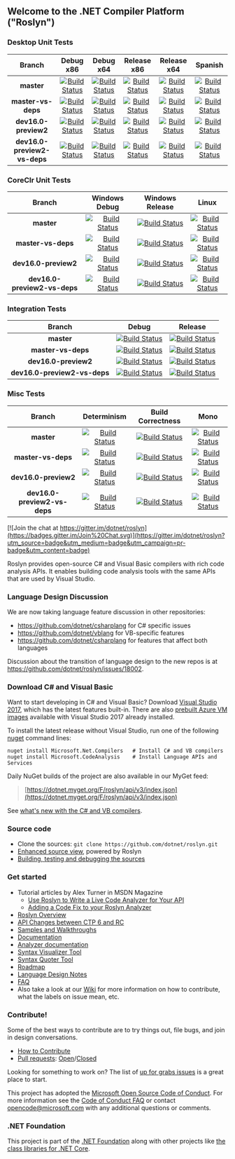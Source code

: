 ## Welcome to the .NET Compiler Platform ("Roslyn")

[//]: # (Begin current test results)

### Desktop Unit Tests
|Branch|Debug x86|Debug x64|Release x86|Release x64|Spanish|
|:--:|:--:|:--:|:--:|:--:|:--:|
**master**|[![Build Status](https://dev.azure.com/dnceng/public/_apis/build/status/dotnet/roslyn/roslyn-CI?label=build&branchname=master&jobname=Windows_Desktop_Unit_Tests&configuration=debug_32)](https://dev.azure.com/dnceng/public/_build/latest?definitionId=15&branchname=master&view=logs)|[![Build Status](https://dev.azure.com/dnceng/public/_apis/build/status/dotnet/roslyn/roslyn-CI?label=build&branchname=master&jobname=Windows_Desktop_Unit_Tests&configuration=debug_64)](https://dev.azure.com/dnceng/public/_build/latest?definitionId=15&branchname=master&view=logs)|[![Build Status](https://dev.azure.com/dnceng/public/_apis/build/status/dotnet/roslyn/roslyn-CI?label=build&branchname=master&jobname=Windows_Desktop_Unit_Tests&configuration=release_32)](https://dev.azure.com/dnceng/public/_build/latest?definitionId=15&branchname=master&view=logs)|[![Build Status](https://dev.azure.com/dnceng/public/_apis/build/status/dotnet/roslyn/roslyn-CI?label=build&branchname=master&jobname=Windows_Desktop_Unit_Tests&configuration=release_64)](https://dev.azure.com/dnceng/public/_build/latest?definitionId=15&branchname=master&view=logs)|[![Build Status](https://dev.azure.com/dnceng/public/_apis/build/status/dotnet/roslyn/roslyn-CI?label=build&branchname=master&jobname=Windows_Desktop_Spanish_Unit_Tests&configuration=)](https://dev.azure.com/dnceng/public/_build/latest?definitionId=15&branchname=master&view=logs)|[![Build Status](https://dev.azure.com/dnceng/public/_apis/build/status/dotnet/roslyn/roslyn-CI?label=build&branchname=master&jobname=Windows_Determinism_Test&configuration=)](https://dev.azure.com/dnceng/public/_build/latest?definitionId=15&branchname=master&view=logs)|[![Build Status](https://dev.azure.com/dnceng/public/_apis/build/status/dotnet/roslyn/roslyn-CI?label=build&branchname=master&jobname=Windows_Correctness_Test&configuration=)](https://dev.azure.com/dnceng/public/_build/latest?definitionId=15&branchname=master&view=logs)|
**master-vs-deps**|[![Build Status](https://dev.azure.com/dnceng/public/_apis/build/status/dotnet/roslyn/roslyn-CI?label=build&branchname=master-vs-deps&jobname=Windows_Desktop_Unit_Tests&configuration=debug_32)](https://dev.azure.com/dnceng/public/_build/latest?definitionId=15&branchname=master-vs-deps&view=logs)|[![Build Status](https://dev.azure.com/dnceng/public/_apis/build/status/dotnet/roslyn/roslyn-CI?label=build&branchname=master-vs-deps&jobname=Windows_Desktop_Unit_Tests&configuration=debug_64)](https://dev.azure.com/dnceng/public/_build/latest?definitionId=15&branchname=master-vs-deps&view=logs)|[![Build Status](https://dev.azure.com/dnceng/public/_apis/build/status/dotnet/roslyn/roslyn-CI?label=build&branchname=master-vs-deps&jobname=Windows_Desktop_Unit_Tests&configuration=release_32)](https://dev.azure.com/dnceng/public/_build/latest?definitionId=15&branchname=master-vs-deps&view=logs)|[![Build Status](https://dev.azure.com/dnceng/public/_apis/build/status/dotnet/roslyn/roslyn-CI?label=build&branchname=master-vs-deps&jobname=Windows_Desktop_Unit_Tests&configuration=release_64)](https://dev.azure.com/dnceng/public/_build/latest?definitionId=15&branchname=master-vs-deps&view=logs)|[![Build Status](https://dev.azure.com/dnceng/public/_apis/build/status/dotnet/roslyn/roslyn-CI?label=build&branchname=master-vs-deps&jobname=Windows_Desktop_Spanish_Unit_Tests&configuration=)](https://dev.azure.com/dnceng/public/_build/latest?definitionId=15&branchname=master-vs-deps&view=logs)|[![Build Status](https://dev.azure.com/dnceng/public/_apis/build/status/dotnet/roslyn/roslyn-CI?label=build&branchname=master-vs-deps&jobname=Windows_Determinism_Test&configuration=)](https://dev.azure.com/dnceng/public/_build/latest?definitionId=15&branchname=master-vs-deps&view=logs)|[![Build Status](https://dev.azure.com/dnceng/public/_apis/build/status/dotnet/roslyn/roslyn-CI?label=build&branchname=master-vs-deps&jobname=Windows_Correctness_Test&configuration=)](https://dev.azure.com/dnceng/public/_build/latest?definitionId=15&branchname=master-vs-deps&view=logs)|
**dev16.0-preview2**|[![Build Status](https://dev.azure.com/dnceng/public/_apis/build/status/dotnet/roslyn/roslyn-CI?label=build&branchname=dev16.0-preview2&jobname=Windows_Desktop_Unit_Tests&configuration=debug_32)](https://dev.azure.com/dnceng/public/_build/latest?definitionId=15&branchname=dev16.0-preview2&view=logs)|[![Build Status](https://dev.azure.com/dnceng/public/_apis/build/status/dotnet/roslyn/roslyn-CI?label=build&branchname=dev16.0-preview2&jobname=Windows_Desktop_Unit_Tests&configuration=debug_64)](https://dev.azure.com/dnceng/public/_build/latest?definitionId=15&branchname=dev16.0-preview2&view=logs)|[![Build Status](https://dev.azure.com/dnceng/public/_apis/build/status/dotnet/roslyn/roslyn-CI?label=build&branchname=dev16.0-preview2&jobname=Windows_Desktop_Unit_Tests&configuration=release_32)](https://dev.azure.com/dnceng/public/_build/latest?definitionId=15&branchname=dev16.0-preview2&view=logs)|[![Build Status](https://dev.azure.com/dnceng/public/_apis/build/status/dotnet/roslyn/roslyn-CI?label=build&branchname=dev16.0-preview2&jobname=Windows_Desktop_Unit_Tests&configuration=release_64)](https://dev.azure.com/dnceng/public/_build/latest?definitionId=15&branchname=dev16.0-preview2&view=logs)|[![Build Status](https://dev.azure.com/dnceng/public/_apis/build/status/dotnet/roslyn/roslyn-CI?label=build&branchname=dev16.0-preview2&jobname=Windows_Desktop_Spanish_Unit_Tests&configuration=)](https://dev.azure.com/dnceng/public/_build/latest?definitionId=15&branchname=dev16.0-preview2&view=logs)|[![Build Status](https://dev.azure.com/dnceng/public/_apis/build/status/dotnet/roslyn/roslyn-CI?label=build&branchname=dev16.0-preview2&jobname=Windows_Determinism_Test&configuration=)](https://dev.azure.com/dnceng/public/_build/latest?definitionId=15&branchname=dev16.0-preview2&view=logs)|[![Build Status](https://dev.azure.com/dnceng/public/_apis/build/status/dotnet/roslyn/roslyn-CI?label=build&branchname=dev16.0-preview2&jobname=Windows_Correctness_Test&configuration=)](https://dev.azure.com/dnceng/public/_build/latest?definitionId=15&branchname=dev16.0-preview2&view=logs)|
**dev16.0-preview2-vs-deps**|[![Build Status](https://dev.azure.com/dnceng/public/_apis/build/status/dotnet/roslyn/roslyn-CI?label=build&branchname=dev16.0-preview2-vs-deps&jobname=Windows_Desktop_Unit_Tests&configuration=debug_32)](https://dev.azure.com/dnceng/public/_build/latest?definitionId=15&branchname=dev16.0-preview2-vs-deps&view=logs)|[![Build Status](https://dev.azure.com/dnceng/public/_apis/build/status/dotnet/roslyn/roslyn-CI?label=build&branchname=dev16.0-preview2-vs-deps&jobname=Windows_Desktop_Unit_Tests&configuration=debug_64)](https://dev.azure.com/dnceng/public/_build/latest?definitionId=15&branchname=dev16.0-preview2-vs-deps&view=logs)|[![Build Status](https://dev.azure.com/dnceng/public/_apis/build/status/dotnet/roslyn/roslyn-CI?label=build&branchname=dev16.0-preview2-vs-deps&jobname=Windows_Desktop_Unit_Tests&configuration=release_32)](https://dev.azure.com/dnceng/public/_build/latest?definitionId=15&branchname=dev16.0-preview2-vs-deps&view=logs)|[![Build Status](https://dev.azure.com/dnceng/public/_apis/build/status/dotnet/roslyn/roslyn-CI?label=build&branchname=dev16.0-preview2-vs-deps&jobname=Windows_Desktop_Unit_Tests&configuration=release_64)](https://dev.azure.com/dnceng/public/_build/latest?definitionId=15&branchname=dev16.0-preview2-vs-deps&view=logs)|[![Build Status](https://dev.azure.com/dnceng/public/_apis/build/status/dotnet/roslyn/roslyn-CI?label=build&branchname=dev16.0-preview2-vs-deps&jobname=Windows_Desktop_Spanish_Unit_Tests&configuration=)](https://dev.azure.com/dnceng/public/_build/latest?definitionId=15&branchname=dev16.0-preview2-vs-deps&view=logs)|[![Build Status](https://dev.azure.com/dnceng/public/_apis/build/status/dotnet/roslyn/roslyn-CI?label=build&branchname=dev16.0-preview2-vs-deps&jobname=Windows_Determinism_Test&configuration=)](https://dev.azure.com/dnceng/public/_build/latest?definitionId=15&branchname=dev16.0-preview2-vs-deps&view=logs)|[![Build Status](https://dev.azure.com/dnceng/public/_apis/build/status/dotnet/roslyn/roslyn-CI?label=build&branchname=dev16.0-preview2-vs-deps&jobname=Windows_Correctness_Test&configuration=)](https://dev.azure.com/dnceng/public/_build/latest?definitionId=15&branchname=dev16.0-preview2-vs-deps&view=logs)|

### CoreClr Unit Tests
|Branch|Windows Debug|Windows Release|Linux|
|:--:|:--:|:--:|:--:|
**master**|[![Build Status](https://dev.azure.com/dnceng/public/_apis/build/status/dotnet/roslyn/roslyn-CI?label=build&branchname=master&jobname=Windows_CoreClr_Unit_Tests&configuration=debug)](https://dev.azure.com/dnceng/public/_build/latest?definitionId=15&branchname=master&view=logs)|[![Build Status](https://dev.azure.com/dnceng/public/_apis/build/status/dotnet/roslyn/roslyn-CI?label=build&branchname=master&jobname=Windows_CoreClr_Unit_Tests&configuration=release)](https://dev.azure.com/dnceng/public/_build/latest?definitionId=15&branchname=master&view=logs)|[![Build Status](https://dev.azure.com/dnceng/public/_apis/build/status/dotnet/roslyn/roslyn-CI?label=build&branchname=master&jobname=Linux_Test&configuration=coreclr)](https://dev.azure.com/dnceng/public/_build/latest?definitionId=15&branchname=master&view=logs)|
**master-vs-deps**|[![Build Status](https://dev.azure.com/dnceng/public/_apis/build/status/dotnet/roslyn/roslyn-CI?label=build&branchname=master-vs-deps&jobname=Windows_CoreClr_Unit_Tests&configuration=debug)](https://dev.azure.com/dnceng/public/_build/latest?definitionId=15&branchname=master-vs-deps&view=logs)|[![Build Status](https://dev.azure.com/dnceng/public/_apis/build/status/dotnet/roslyn/roslyn-CI?label=build&branchname=master-vs-deps&jobname=Windows_CoreClr_Unit_Tests&configuration=release)](https://dev.azure.com/dnceng/public/_build/latest?definitionId=15&branchname=master-vs-deps&view=logs)|[![Build Status](https://dev.azure.com/dnceng/public/_apis/build/status/dotnet/roslyn/roslyn-CI?label=build&branchname=master-vs-deps&jobname=Linux_Test&configuration=coreclr)](https://dev.azure.com/dnceng/public/_build/latest?definitionId=15&branchname=master-vs-deps&view=logs)|
**dev16.0-preview2**|[![Build Status](https://dev.azure.com/dnceng/public/_apis/build/status/dotnet/roslyn/roslyn-CI?label=build&branchname=dev16.0-preview2&jobname=Windows_CoreClr_Unit_Tests&configuration=debug)](https://dev.azure.com/dnceng/public/_build/latest?definitionId=15&branchname=dev16.0-preview2&view=logs)|[![Build Status](https://dev.azure.com/dnceng/public/_apis/build/status/dotnet/roslyn/roslyn-CI?label=build&branchname=dev16.0-preview2&jobname=Windows_CoreClr_Unit_Tests&configuration=release)](https://dev.azure.com/dnceng/public/_build/latest?definitionId=15&branchname=dev16.0-preview2&view=logs)|[![Build Status](https://dev.azure.com/dnceng/public/_apis/build/status/dotnet/roslyn/roslyn-CI?label=build&branchname=dev16.0-preview2&jobname=Linux_Test&configuration=coreclr)](https://dev.azure.com/dnceng/public/_build/latest?definitionId=15&branchname=dev16.0-preview2&view=logs)|
**dev16.0-preview2-vs-deps**|[![Build Status](https://dev.azure.com/dnceng/public/_apis/build/status/dotnet/roslyn/roslyn-CI?label=build&branchname=dev16.0-preview2-vs-deps&jobname=Windows_CoreClr_Unit_Tests&configuration=debug)](https://dev.azure.com/dnceng/public/_build/latest?definitionId=15&branchname=dev16.0-preview2-vs-deps&view=logs)|[![Build Status](https://dev.azure.com/dnceng/public/_apis/build/status/dotnet/roslyn/roslyn-CI?label=build&branchname=dev16.0-preview2-vs-deps&jobname=Windows_CoreClr_Unit_Tests&configuration=release)](https://dev.azure.com/dnceng/public/_build/latest?definitionId=15&branchname=dev16.0-preview2-vs-deps&view=logs)|[![Build Status](https://dev.azure.com/dnceng/public/_apis/build/status/dotnet/roslyn/roslyn-CI?label=build&branchname=dev16.0-preview2-vs-deps&jobname=Linux_Test&configuration=coreclr)](https://dev.azure.com/dnceng/public/_build/latest?definitionId=15&branchname=dev16.0-preview2-vs-deps&view=logs)|

### Integration Tests
|Branch|Debug|Release|
|:--:|:--:|:--:|
**master**|[![Build Status](https://dev.azure.com/dnceng/public/_apis/build/status/dotnet/roslyn/roslyn-integration-CI?label=build&branchname=master&jobname=Windows_VisualStudio_Integration_Tests&configuration=debug)](https://dev.azure.com/dnceng/public/_build/latest?definitionId=15&branchname=master&view=logs)|[![Build Status](https://dev.azure.com/dnceng/public/_apis/build/status/dotnet/roslyn/roslyn-integration-CI?label=build&branchname=master&jobname=Windows_VisualStudio_Integration_Tests&configuration=release)](https://dev.azure.com/dnceng/public/_build/latest?definitionId=15&branchname=master&view=logs)|
**master-vs-deps**|[![Build Status](https://dev.azure.com/dnceng/public/_apis/build/status/dotnet/roslyn/roslyn-integration-CI?label=build&branchname=master-vs-deps&jobname=Windows_VisualStudio_Integration_Tests&configuration=debug)](https://dev.azure.com/dnceng/public/_build/latest?definitionId=15&branchname=master-vs-deps&view=logs)|[![Build Status](https://dev.azure.com/dnceng/public/_apis/build/status/dotnet/roslyn/roslyn-integration-CI?label=build&branchname=master-vs-deps&jobname=Windows_VisualStudio_Integration_Tests&configuration=release)](https://dev.azure.com/dnceng/public/_build/latest?definitionId=15&branchname=master-vs-deps&view=logs)|
**dev16.0-preview2**|[![Build Status](https://dev.azure.com/dnceng/public/_apis/build/status/dotnet/roslyn/roslyn-integration-CI?label=build&branchname=dev16.0-preview2&jobname=Windows_VisualStudio_Integration_Tests&configuration=debug)](https://dev.azure.com/dnceng/public/_build/latest?definitionId=15&branchname=dev16.0-preview2&view=logs)|[![Build Status](https://dev.azure.com/dnceng/public/_apis/build/status/dotnet/roslyn/roslyn-integration-CI?label=build&branchname=dev16.0-preview2&jobname=Windows_VisualStudio_Integration_Tests&configuration=release)](https://dev.azure.com/dnceng/public/_build/latest?definitionId=15&branchname=dev16.0-preview2&view=logs)|
**dev16.0-preview2-vs-deps**|[![Build Status](https://dev.azure.com/dnceng/public/_apis/build/status/dotnet/roslyn/roslyn-integration-CI?label=build&branchname=dev16.0-preview2-vs-deps&jobname=Windows_VisualStudio_Integration_Tests&configuration=debug)](https://dev.azure.com/dnceng/public/_build/latest?definitionId=15&branchname=dev16.0-preview2-vs-deps&view=logs)|[![Build Status](https://dev.azure.com/dnceng/public/_apis/build/status/dotnet/roslyn/roslyn-integration-CI?label=build&branchname=dev16.0-preview2-vs-deps&jobname=Windows_VisualStudio_Integration_Tests&configuration=release)](https://dev.azure.com/dnceng/public/_build/latest?definitionId=15&branchname=dev16.0-preview2-vs-deps&view=logs)|

### Misc Tests
|Branch|Determinism|Build Correctness|Mono|
|:--:|:--:|:--:|:--:|
**master**|[![Build Status](https://dev.azure.com/dnceng/public/_apis/build/status/dotnet/roslyn/roslyn-CI?label=build&branchname=master&jobname=Windows_Determinism_Test&configuration=)](https://dev.azure.com/dnceng/public/_build/latest?definitionId=15&branchname=master&view=logs)|[![Build Status](https://dev.azure.com/dnceng/public/_apis/build/status/dotnet/roslyn/roslyn-CI?label=build&branchname=master&jobname=Windows_Correctness_Test&configuration=)](https://dev.azure.com/dnceng/public/_build/latest?definitionId=15&branchname=master&view=logs)|[![Build Status](https://dev.azure.com/dnceng/public/_apis/build/status/dotnet/roslyn/roslyn-CI?label=build&branchname=master&jobname=Linux_Test&configuration=mono)](https://dev.azure.com/dnceng/public/_build/latest?definitionId=15&branchname=master&view=logs)|
**master-vs-deps**|[![Build Status](https://dev.azure.com/dnceng/public/_apis/build/status/dotnet/roslyn/roslyn-CI?label=build&branchname=master-vs-deps&jobname=Windows_Determinism_Test&configuration=)](https://dev.azure.com/dnceng/public/_build/latest?definitionId=15&branchname=master-vs-deps&view=logs)|[![Build Status](https://dev.azure.com/dnceng/public/_apis/build/status/dotnet/roslyn/roslyn-CI?label=build&branchname=master-vs-deps&jobname=Windows_Correctness_Test&configuration=)](https://dev.azure.com/dnceng/public/_build/latest?definitionId=15&branchname=master-vs-deps&view=logs)|[![Build Status](https://dev.azure.com/dnceng/public/_apis/build/status/dotnet/roslyn/roslyn-CI?label=build&branchname=master-vs-deps&jobname=Linux_Test&configuration=mono)](https://dev.azure.com/dnceng/public/_build/latest?definitionId=15&branchname=master-vs-deps&view=logs)|
**dev16.0-preview2**|[![Build Status](https://dev.azure.com/dnceng/public/_apis/build/status/dotnet/roslyn/roslyn-CI?label=build&branchname=dev16.0-preview2&jobname=Windows_Determinism_Test&configuration=)](https://dev.azure.com/dnceng/public/_build/latest?definitionId=15&branchname=dev16.0-preview2&view=logs)|[![Build Status](https://dev.azure.com/dnceng/public/_apis/build/status/dotnet/roslyn/roslyn-CI?label=build&branchname=dev16.0-preview2&jobname=Windows_Correctness_Test&configuration=)](https://dev.azure.com/dnceng/public/_build/latest?definitionId=15&branchname=dev16.0-preview2&view=logs)|[![Build Status](https://dev.azure.com/dnceng/public/_apis/build/status/dotnet/roslyn/roslyn-CI?label=build&branchname=dev16.0-preview2&jobname=Linux_Test&configuration=mono)](https://dev.azure.com/dnceng/public/_build/latest?definitionId=15&branchname=dev16.0-preview2&view=logs)|
**dev16.0-preview2-vs-deps**|[![Build Status](https://dev.azure.com/dnceng/public/_apis/build/status/dotnet/roslyn/roslyn-CI?label=build&branchname=dev16.0-preview2-vs-deps&jobname=Windows_Determinism_Test&configuration=)](https://dev.azure.com/dnceng/public/_build/latest?definitionId=15&branchname=dev16.0-preview2-vs-deps&view=logs)|[![Build Status](https://dev.azure.com/dnceng/public/_apis/build/status/dotnet/roslyn/roslyn-CI?label=build&branchname=dev16.0-preview2-vs-deps&jobname=Windows_Correctness_Test&configuration=)](https://dev.azure.com/dnceng/public/_build/latest?definitionId=15&branchname=dev16.0-preview2-vs-deps&view=logs)|[![Build Status](https://dev.azure.com/dnceng/public/_apis/build/status/dotnet/roslyn/roslyn-CI?label=build&branchname=dev16.0-preview2-vs-deps&jobname=Linux_Test&configuration=mono)](https://dev.azure.com/dnceng/public/_build/latest?definitionId=15&branchname=dev16.0-preview2-vs-deps&view=logs)|


[//]: # (End current test results)

[![Join the chat at https://gitter.im/dotnet/roslyn](https://badges.gitter.im/Join%20Chat.svg)](https://gitter.im/dotnet/roslyn?utm_source=badge&utm_medium=badge&utm_campaign=pr-badge&utm_content=badge)


Roslyn provides open-source C# and Visual Basic compilers with rich code analysis APIs.  It enables building code analysis tools with the same APIs that are used by Visual Studio.

### Language Design Discussion

We are now taking language feature discussion in other repositories:
- https://github.com/dotnet/csharplang for C# specific issues
- https://github.com/dotnet/vblang for VB-specific features
- https://github.com/dotnet/csharplang for features that affect both languages

Discussion about the transition of language design to the new repos is at https://github.com/dotnet/roslyn/issues/18002.

### Download C# and Visual Basic

Want to start developing in C# and Visual Basic? Download [Visual Studio 2017](https://www.visualstudio.com/downloads/), which has the latest features built-in. There are 
also [prebuilt Azure VM images](https://azuremarketplace.microsoft.com/en-us/marketplace/apps/category/compute?search=visual%20studio%202017) available with 
Visual Studio 2017 already installed.

To install the latest release without Visual Studio, run one of the following [nuget](https://dist.nuget.org/index.html) command lines:

```
nuget install Microsoft.Net.Compilers   # Install C# and VB compilers
nuget install Microsoft.CodeAnalysis    # Install Language APIs and Services
```

Daily NuGet builds of the project are also available in our MyGet feed:

> [https://dotnet.myget.org/F/roslyn/api/v3/index.json](https://dotnet.myget.org/F/roslyn/api/v3/index.json)

See [what's new with the C# and VB compilers](https://github.com/dotnet/roslyn/wiki/Changelog-for-C%23-and-VB-compilers).

### Source code

* Clone the sources: `git clone https://github.com/dotnet/roslyn.git`
* [Enhanced source view](http://source.roslyn.io/), powered by Roslyn 
* [Building, testing and debugging the sources](https://github.com/dotnet/roslyn/wiki/Building%20Testing%20and%20Debugging)

### Get started

* Tutorial articles by Alex Turner in MSDN Magazine
  - [Use Roslyn to Write a Live Code Analyzer for Your API](https://msdn.microsoft.com/en-us/magazine/dn879356)
  - [Adding a Code Fix to your Roslyn Analyzer](https://msdn.microsoft.com/en-us/magazine/dn904670.aspx)
* [Roslyn Overview](https://github.com/dotnet/roslyn/wiki/Roslyn%20Overview) 
* [API Changes between CTP 6 and RC](https://github.com/dotnet/roslyn/wiki/VS-2015-RC-API-Changes)
* [Samples and Walkthroughs](https://github.com/dotnet/roslyn/wiki/Samples-and-Walkthroughs)
* [Documentation](https://github.com/dotnet/roslyn/tree/master/docs)
* [Analyzer documentation](https://github.com/dotnet/roslyn/tree/master/docs/analyzers)
* [Syntax Visualizer Tool](https://github.com/dotnet/roslyn/wiki/Syntax%20Visualizer)
* [Syntax Quoter Tool](http://roslynquoter.azurewebsites.net)
* [Roadmap](https://github.com/dotnet/roslyn/wiki/Roadmap) 
* [Language Design Notes](https://github.com/dotnet/roslyn/issues?q=label%3A%22Design+Notes%22+)
* [FAQ](https://github.com/dotnet/roslyn/wiki/FAQ)
* Also take a look at our [Wiki](https://github.com/dotnet/roslyn/wiki) for more information on how to contribute, what the labels on issue mean, etc.

### Contribute!

Some of the best ways to contribute are to try things out, file bugs, and join in design conversations. 

* [How to Contribute](https://github.com/dotnet/roslyn/wiki/Contributing-Code)
* [Pull requests](https://github.com/dotnet/roslyn/pulls): [Open](https://github.com/dotnet/roslyn/pulls?q=is%3Aopen+is%3Apr)/[Closed](https://github.com/dotnet/roslyn/pulls?q=is%3Apr+is%3Aclosed)

Looking for something to work on? The list of [up for grabs issues](https://github.com/dotnet/roslyn/labels/help%20wanted) is a great place to start.

This project has adopted the [Microsoft Open Source Code of Conduct](https://opensource.microsoft.com/codeofconduct/).  For more information see the [Code of Conduct FAQ](https://opensource.microsoft.com/codeofconduct/faq/) or contact [opencode@microsoft.com](mailto:opencode@microsoft.com) with any additional questions or comments.

### .NET Foundation

This project is part of the [.NET Foundation](http://www.dotnetfoundation.org/projects) along with other
projects like [the class libraries for .NET Core](https://github.com/dotnet/corefx/).

